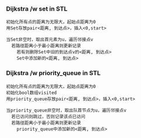 ### Dijkstra /w set in STL
```
初始化所有点的距离为无限大，起始点距离为0
用Set存放pair<距离, 到达点>，插入<0,start>

当Set非空时，取出首元素为u，遍历邻接点v
  若路径距离小于最小距离则更新记录
    若有则删除Set中旧的到达点v的<距离, 到达点>
    Set中添加新的<距离, 到达点>
```

### Dijkstra /w priority_queue in STL
```
初始化所有点的距离为无限大，起始点距离为0
初始化bool数组visited
用priority_queue存放pair<距离, 到达点>，插入<0,start>

当priority_queue非空时，取出队首节点为u，遍历邻接点v
  若已访问则跳过，否则记录该点已访问
  若路径距离小于最小距离则更新记录
    priority_queue中添加新的<距离, 到达点>
```
